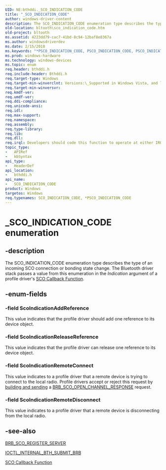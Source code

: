 ```yaml
---
UID: NE:bthddi._SCO_INDICATION_CODE
title: "_SCO_INDICATION_CODE"
author: windows-driver-content
description: The SCO_INDICATION_CODE enumeration type describes the type of an incoming SCO connection or bonding state change. The Bluetooth driver stack passes a value from this enumeration in the Indication argument of a profile driver's SCO Callback Function.
old-location: bltooth\sco_indication_code.htm
old-project: bltooth
ms.assetid: 4223dd79-cac7-41bd-8c94-12baf8e8367a
ms.author: windowsdriverdev
ms.date: 2/15/2018
ms.keywords: "*PSCO_INDICATION_CODE, PSCO_INDICATION_CODE, PSCO_INDICATION_CODE enumeration pointer [Bluetooth Devices], SCO_INDICATION_CODE, SCO_INDICATION_CODE enumeration [Bluetooth Devices], ScoIndicationAddReference, ScoIndicationReleaseReference, ScoIndicationRemoteConnect, ScoIndicationRemoteDisconnect, _SCO_INDICATION_CODE, bltooth.sco_indication_code, bth_enums_e7290768-826f-4240-904c-07222b05d377.xml, bthddi/PSCO_INDICATION_CODE, bthddi/SCO_INDICATION_CODE, bthddi/ScoIndicationAddReference, bthddi/ScoIndicationReleaseReference, bthddi/ScoIndicationRemoteConnect, bthddi/ScoIndicationRemoteDisconnect"
ms.prod: windows-hardware
ms.technology: windows-devices
ms.topic: enum
req.header: bthddi.h
req.include-header: Bthddi.h
req.target-type: Windows
req.target-min-winverclnt: Versions:\_Supported in Windows Vista, and later.
req.target-min-winversvr: 
req.kmdf-ver: 
req.umdf-ver: 
req.ddi-compliance: 
req.unicode-ansi: 
req.idl: 
req.max-support: 
req.namespace: 
req.assembly: 
req.type-library: 
req.lib: 
req.dll: 
req.irql: Developers should code this function to operate at either IRQL = DISPATCH_LEVEL (if the callback   function does not access paged memory), or IRQL = PASSIVE_LEVEL (if the callback function must access   paged memory)
topic_type:
-	APIRef
-	kbSyntax
api_type:
-	HeaderDef
api_location:
-	bthddi.h
api_name:
-	SCO_INDICATION_CODE
product: Windows
targetos: Windows
req.typenames: SCO_INDICATION_CODE, *PSCO_INDICATION_CODE
---
```


# _SCO_INDICATION_CODE enumeration


## -description


The SCO_INDICATION_CODE enumeration type describes the type of an incoming SCO connection or bonding
  state change. The Bluetooth driver stack passes a value from this enumeration in the 
  <i>Indication</i> argument of a profile driver's 
  <a href="https://msdn.microsoft.com/abc9fc88-6852-4bfb-8271-7a73a508c397">SCO Callback Function</a>.


## -enum-fields




### -field ScoIndicationAddReference

This value indicates that the profile driver should add one reference to its device object.


### -field ScoIndicationReleaseReference

This value indicates that the profile driver can release one reference to its device
     object.


### -field ScoIndicationRemoteConnect

This value indicates to a profile driver that a remote device is trying to connect to the local
     radio. Profile drivers accept or reject this request by 
     <a href="https://msdn.microsoft.com/53a692e7-9c71-4dca-9331-32ac97b94179">building and sending</a> a 
     <a href="https://social.msdn.microsoft.com/Forums/en-US/0a9a4323-d046-4d27-9d22-4974dbab30a4/windows-bluetooth-sco-brbscoopenchannelresponse?forum=wdk">
     BRB_SCO_OPEN_CHANNEL_RESPONSE</a> request.


### -field ScoIndicationRemoteDisconnect

This value indicates to a profile driver that a remote device is disconnecting from the local
     radio.


## -see-also




<a href="https://msdn.microsoft.com/library/windows/hardware/ff536628">BRB_SCO_REGISTER_SERVER</a>



<a href="https://msdn.microsoft.com/library/windows/hardware/ff536751">IOCTL_INTERNAL_BTH_SUBMIT_BRB</a>



<a href="https://msdn.microsoft.com/abc9fc88-6852-4bfb-8271-7a73a508c397">SCO Callback Function</a>
 

 

